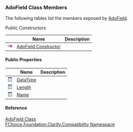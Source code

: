 ﻿### AdoField Class Members

The following tables list the members exposed by [AdoField](FChoice.Foundation.Clarify.Compatibility~FChoice.Foundation.Clarify.Compatibility.AdoField.md).

Public Constructors

|   | Name | Description |
| --- | --- | --- |
| ![Public Constructor](dotnetimages/publicConstructor.png) | [AdoField Constructor](FChoice.Foundation.Clarify.Compatibility~FChoice.Foundation.Clarify.Compatibility.AdoField~_ctor.md) |   |



#### Public Properties

|   | Name | Description |
| --- | --- | --- |
| ![Public Property](dotnetimages/publicProperty.png) | [DataType](FChoice.Foundation.Clarify.Compatibility~FChoice.Foundation.Clarify.Compatibility.AdoField~DataType.md) |   |
| ![Public Property](dotnetimages/publicProperty.png) | [Length](FChoice.Foundation.Clarify.Compatibility~FChoice.Foundation.Clarify.Compatibility.AdoField~Length.md) |   |
| ![Public Property](dotnetimages/publicProperty.png) | [Name](FChoice.Foundation.Clarify.Compatibility~FChoice.Foundation.Clarify.Compatibility.AdoField~Name.md) |   |





#### Reference

[AdoField Class](FChoice.Foundation.Clarify.Compatibility~FChoice.Foundation.Clarify.Compatibility.AdoField.md)  
[FChoice.Foundation.Clarify.Compatibility Namespace](FChoice.Foundation.Clarify.Compatibility~FChoice.Foundation.Clarify.Compatibility_namespace.md)
